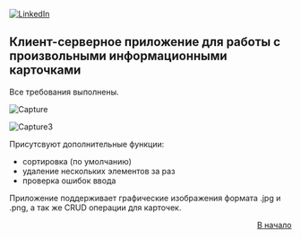 <div id="top"></div>

[![LinkedIn][linkedin-shield]][linkedin-url]
  


## Клиент-серверное приложение для работы с произвольными информационными карточками

Все требования выполнены.

![Capture](https://user-images.githubusercontent.com/80919963/170615824-34b40486-6658-4d21-ac5d-bf023ffe7e74.PNG)

![Capture3](https://user-images.githubusercontent.com/80919963/170615838-42eb6c36-709e-4ea0-86e4-c49f40b168d6.PNG)

Присутсвуют дополнительные функции:
* сортировка (по умолчанию)
* удаление нескольких элементов за раз
* проверка ошибок ввода

Приложение поддерживает графические изображения формата .jpg и .png, а так же CRUD операции для карточек. 

<p align="right"><a href="#top">В начало</a></p>


<!-- https://www.markdownguide.org/basic-syntax/#reference-style-links -->
[linkedin-shield]: https://img.shields.io/badge/-LinkedIn-black.svg?style=for-the-badge&logo=linkedin&colorB=555
[linkedin-url]: https://www.linkedin.com/in/maxim-anisovec/

